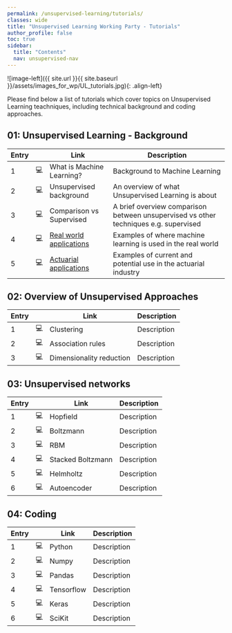 ```yaml
---
permalink: /unsupervised-learning/tutorials/
classes: wide
title: "Unsupervised Learning Working Party - Tutorials"
author_profile: false
toc: true
sidebar:
  title: "Contents"
  nav: unsupervised-nav
---
```



![image-left]({{ site.url }}{{ site.baseurl }}/assets/images_for_wp/UL_tutorials.jpg){: .align-left}



Please find below a list of tutorials which cover topics on Unsupervised Learning teachniques, including technical background and coding approaches.

## 01: Unsupervised Learning - Background

| Entry|               |Link                          |Description                    |
| ---- | ------------- |----------------------------- |-------------------------------|
| 1    |:computer:     |What is Machine Learning?     |Background to Machine Learning |
| 2    |:computer:     |Unsupervised background       |An overview of what Unsupervised Learning is about |
| 3    |:computer:     |Comparison vs Supervised      |A brief overview comparison between unsupervised vs other techniques e.g. supervised|
| 4    |:computer:     |[Real world applications](/unsupervised-learning/tutorial_realApplications/)|Examples of where machine learning is used in the real world|
| 5    |:computer:     |[Actuarial applications](/unsupervised-learning/tutorial_actuarialApplications/)        |Examples of current and potential use in the actuarial industry|

## 02: Overview of Unsupervised Approaches

| Entry|               |Link                          |Description                    |
| -----| ------------- |----------------------------- |-------------------------------|
| 1    | :computer:    |Clustering                    |Description                    |
| 2    | :computer:    |Association rules             |Description                    |
| 3    | :computer:    |Dimensionality reduction      |Description                    |

## 03: Unsupervised networks

| Entry|               |Link                          |Description                    |
| -----| ------------- |----------------------------- |-------------------------------|
| 1    | :computer:    |Hopfield                      |Description                    |
| 2    | :computer:    |Boltzmann                     |Description                    |
| 3    | :computer:    |RBM                           |Description                    |
| 4    | :computer:    |Stacked Boltzmann             |Description                    |
| 5    | :computer:    |Helmholtz                     |Description                    |
| 6    | :computer:    |Autoencoder                   |Description                    |

## 04: Coding

| Entry|               |Link                          |Description                    |
| -----| ------------- |----------------------------- |-------------------------------|
| 1    | :computer:    |Python                        |Description                    |
| 2    | :computer:    |Numpy                         |Description                    |
| 3    | :computer:    |Pandas                        |Description                    |
| 4    | :computer:    |Tensorflow                    |Description                    |
| 5    | :computer:    |Keras                         |Description                    |
| 6    | :computer:    |SciKit                        |Description                    |
